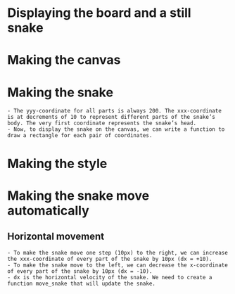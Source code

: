 # Displaying the board and a still snake

# Making the canvas

# Making the snake
    - The yyy-coordinate for all parts is always 200. The xxx-coordinate is at decrements of 10 to represent different parts of the snake’s body. The very first coordinate represents the snake’s head.
    - Now, to display the snake on the canvas, we can write a function to draw a rectangle for each pair of coordinates.

# Making the style

# Making the snake move automatically
## Horizontal movement 
    - To make the snake move one step (10px) to the right, we can increase the xxx-coordinate of every part of the snake by 10px (dx = +10).
    - To make the snake move to the left, we can decrease the x-coordinate of every part of the snake by 10px (dx = -10).
    - dx is the horizontal velocity of the snake. We need to create a function move_snake that will update the snake.